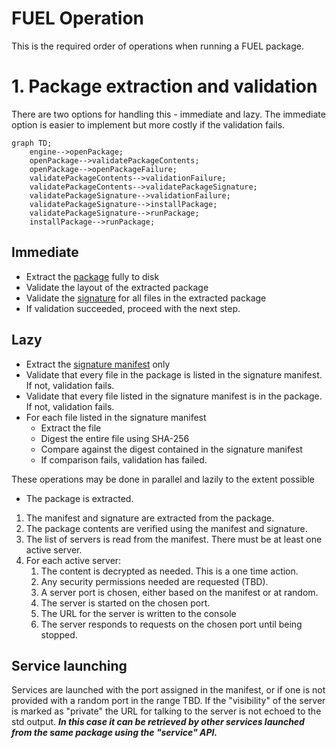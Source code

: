 # FUEL Operation

This is the required order of operations when running a FUEL package.

# 1. Package extraction and validation
There are two options for handling this - immediate and lazy. The immediate option is easier to implement but more costly if the validation fails.

```mermaid
graph TD;
    engine-->openPackage;
    openPackage-->validatePackageContents;
    openPackage-->openPackageFailure;
    validatePackageContents-->validationFailure;
    validatePackageContents-->validatePackageSignature;
    validatePackageSignature-->validationFailure;
    validatePackageSignature-->installPackage;
    validatePackageSignature-->runPackage;
    installPackage-->runPackage;
```

## Immediate

- Extract the [package](fuel-package-layout.md) fully to disk
- Validate the layout of the extracted package
- Validate the [signature](fuel-package-signature.md) for all files in the extracted package
- If validation succeeded, proceed with the next step.

## Lazy

- Extract the [signature manifest](fuel-package-signature.md) only
- Validate that every file in the package is listed in the signature manifest. If not, validation fails.
- Validate that every file listed in the signature manifest is in the package. If not, validation fails.
- For each file listed in the signature manifest
  - Extract the file
  - Digest the entire file using SHA-256
  - Compare against the digest contained in the signature manifest
  - If comparison fails, validation has failed.

These operations may be done in parallel and lazily to the extent possible
  - The package is extracted.

1. The manifest and signature are extracted from the package.
2. The package contents are verified using the manifest and signature.
3. The list of servers is read from the manifest. There must be at least one active server.
4. For each active server:
   1. The content is decrypted as needed. This is a one time action.
   2. Any security permissions needed are requested (TBD).
   3. A server port is chosen, either based on the manifest or at random.
   4. The server is started on the chosen port.
   5. The URL for the server is written to the console
   6. The server responds to requests on the chosen port until being stopped.


## Service launching

Services are launched with the port assigned in the manifest, or if one is not provided with a random port in the range TBD. If the "visibility" of the server is marked as "private" the URL for talking to the server is not echoed to the std output. ***In this case it can be retrieved by other services launched from the same package using the "service" API.***
